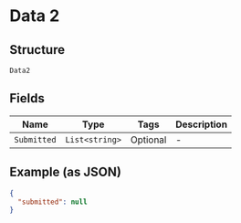 
# Data 2

## Structure

`Data2`

## Fields

| Name | Type | Tags | Description |
|  --- | --- | --- | --- |
| `Submitted` | `List<string>` | Optional | - |

## Example (as JSON)

```json
{
  "submitted": null
}
```

